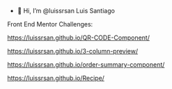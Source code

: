 - 👋 Hi, I’m @luissrsan Luis Santiago

 


Front End Mentor Challenges:

https://luissrsan.github.io/QR-CODE-Component/
     
https://luissrsan.github.io/3-column-preview/

https://luissrsan.github.io/order-summary-component/

https://luissrsan.github.io/Recipe/
